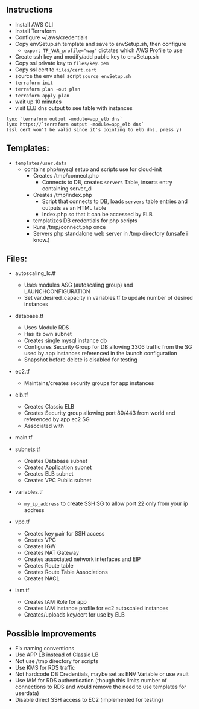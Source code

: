 Instructions
---
- Install AWS CLI 
- Install Terraform
- Configure ~/.aws/credentials
- Copy envSetup.sh.template and save to envSetup.sh, then configure
  * `export TF_VAR_profile="wag"` dictates which AWS Profile to use
- Create ssh key and modify/add public key to envSetup.sh
- Copy ssl private key to `files/key.pem`
- Copy ssl cert to `files/cert.cert`
- source the env shell script
  `source envSetup.sh`
- `terraform init`
- `terraform plan -out plan`
- `terraform apply plan`
- wait up 10 minutes
- visit ELB dns output to see table with instances
```
lynx `terraform output -module=app_elb dns`
lynx https://`terraform output -module=app_elb dns`
(ssl cert won't be valid since it's pointing to elb dns, press y)
```

Templates:
---
- `templates/user.data`
  - contains php/mysql setup and scripts use for cloud-init 
    - Creates /tmp/connect.php
      - Connects to DB, creates `servers` Table, inserts entry containing server_di
    - Creates /tmp/index.php
      - Script that connects to DB, loads `servers` table entries and outputs as an HTML table
      - Index.php so that it can be accessed by ELB
    - templatizes DB credentials for php scripts
    - Runs /tmp/connect.php once
    - Servers php standalone web server in /tmp directory (unsafe i know.)

Files:
---

- autoscaling_lc.tf
  - Uses modules ASG (autoscaling group) and LAUNCHCONFIGURATION
  - Set var.desired_capacity in variables.tf to update number of desired instances

- database.tf
  - Uses Module RDS
  - Has its own subnet
  - Creates single mysql instance db
  - Configures Security Group for DB allowing 3306 traffic from the SG used by app instances referenced in the launch configuration
  - Snapshot before delete is disabled for testing

- ec2.tf
  - Maintains/creates security groups for app instances

- elb.tf
  - Creates Classic ELB 
  - Creates Security group allowing port 80/443 from world and referenced by app ec2 SG
  - Associated with 

- main.tf

- subnets.tf
  - Creates Database subnet
  - Creates Application subnet
  - Creates ELB subnet
  - Creates VPC Public subnet

- variables.tf
  - `my_ip_address` to create SSH SG to allow port 22 only from your ip address

- vpc.tf
  - Creates key pair for SSH access
  - Creates VPC
  - Creates IGW
  - Creates NAT Gateway
  - Creates associated network interfaces and EIP
  - Creates Route table
  - Creates Route Table Associations
  - Creates NACL
- iam.tf
  - Creates IAM Role for app
  - Creates IAM instance profile for ec2 autoscaled instances
  - Creates/uploads key/cert for use by ELB

Possible Improvements
---
- Fix naming conventions
- Use APP LB instead of Classic LB
- Not use /tmp directory for scripts
- Use KMS for RDS traffic
- Not hardcode DB Credentials, maybe set as ENV Variable or use vault
- Use IAM for RDS authentication (though this limits number of connections to RDS and would remove the need to use templates for userdata)
- Disable direct SSH access to EC2 (implemented for testing)

